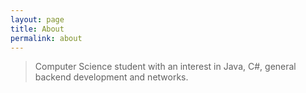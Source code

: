 ```yaml
---
layout: page
title: About
permalink: about
---
```


> Computer Science student with an interest in Java, C#, general backend development and networks.